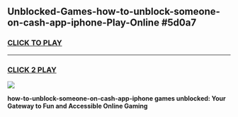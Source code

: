
## Unblocked-Games-how-to-unblock-someone-on-cash-app-iphone-Play-Online #5d0a7
<h3>
<a href="https://news.freeplayer.one?title=how-to-unblock-someone-on-cash-app-iphone&ref=3">CLICK TO PLAY</a></h3>
<hr>

<h3>
<a href="https://news.freeplayer.one?title=how-to-unblock-someone-on-cash-app-iphone&ref=3">CLICK 2 PLAY</a>
  
</h3>

<a href="https://news.freeplayer.one?title=how-to-unblock-someone-on-cash-app-iphone&ref=3"><img src="https://clearcache.store/games.png"></a>


**how-to-unblock-someone-on-cash-app-iphone games unblocked: Your Gateway to Fun and Accessible Online Gaming**

